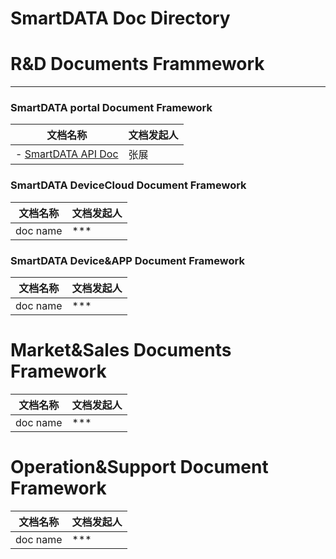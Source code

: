 # SmartDATA Doc Directory

# R&D Documents Frammework
-----------------

### SmartDATA portal Document Framework

|文档名称|文档发起人|
|---|---|
|  - [SmartDATA API Doc](http://code.iotplat.net/shebeiyun/apidoc/blob/master/list.md)|张展|


### SmartDATA DeviceCloud Document Framework
|文档名称|文档发起人|
|---|---|
|doc name| ***|

### SmartDATA Device&APP Document Framework
|文档名称|文档发起人|
|---|---|
|doc name |***|

# Market&Sales Documents Framework

|文档名称|文档发起人|
|---|---|
|doc name |***|

# Operation&Support Document Framework

|文档名称|文档发起人|
|---|---|
|doc name |***|

